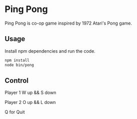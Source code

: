 # Ping Pong

Ping Pong is co-op game inspired by 1972 Atari's Pong game.

## Usage

Install npm dependencies and run the code.

```bash
npm install
node bin/pong
```

## Control 

Player 1 W up && S down

Player 2 O up && L down

Q for Quit
